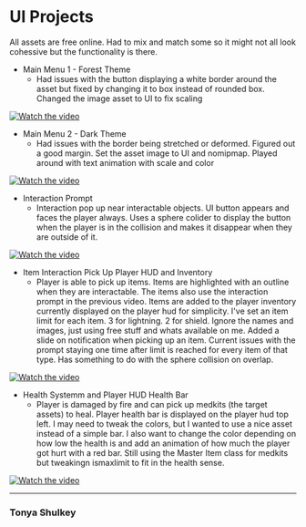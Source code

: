 # UI Projects

All assets are free online. Had to mix and match some so it might not all look cohessive but the functionality is there.

- Main Menu 1 - Forest Theme
  - Had issues with the button displaying a white border around the asset but fixed by changing it to box instead of rounded box. Changed the image asset to UI to fix scaling

[![Watch the video](https://img.youtube.com/vi/UsTqrHb55XE/0.jpg)](https://www.youtube.com/watch?v=UsTqrHb55XE)
 
- Main Menu 2 - Dark Theme
  - Had issues with the border being stretched or deformed. Figured out a good margin. Set the asset image to UI and nomipmap. Played around with text animation with scale and color
    
[![Watch the video](https://img.youtube.com/vi/L8EteEAc6JA/0.jpg)](https://www.youtube.com/watch?v=L8EteEAc6JA)
 
- Interaction Prompt
  - Interaction pop up near interactable objects. UI button appears and faces the player always. Uses a sphere colider to display the button when the player is in the collision and makes it disappear when they are outside of it.

[![Watch the video](https://img.youtube.com/vi/NpfF7qOesGQ/0.jpg)](https://www.youtube.com/watch?v=NpfF7qOesGQ)

- Item Interaction Pick Up Player HUD and Inventory
  - Player is able to pick up items. Items are highlighted with an outline when they are interactable. The items also use the interaction prompt in the previous video. Items are added to the player inventory currently displayed on the player hud for simplicity. I've set an item limit for each item. 3 for lightning. 2 for shield. Ignore the names and images, just using free stuff and whats available on me. Added a slide on notification when picking up an item. Current issues with the prompt staying one time after limit is reached for every item of that type. Has something to do with the sphere collision on overlap.

[![Watch the video](https://img.youtube.com/vi/BmbGIg3tc1o/0.jpg)](https://www.youtube.com/watch?v=BmbGIg3tc1o)    

- Health Systemm and Player HUD Health Bar
  - Player is damaged by fire and can pick up medkits (the target assets) to heal. Player health bar is displayed on the player hud top left. I may need to tweak the colors, but I wanted to use a nice asset instead of a simple bar. I also want to change the color depending on how low the health is and add an animation of how much the player got hurt with a red bar. Still using the Master Item class for medkits but tweakingn ismaxlimit to fit in the health sense.
    
[![Watch the video](https://img.youtube.com/vi/TC5NQlWiKh0/0.jpg)](https://www.youtube.com/watch?v=TC5NQlWiKh0)  

---

### Tonya Shulkey
